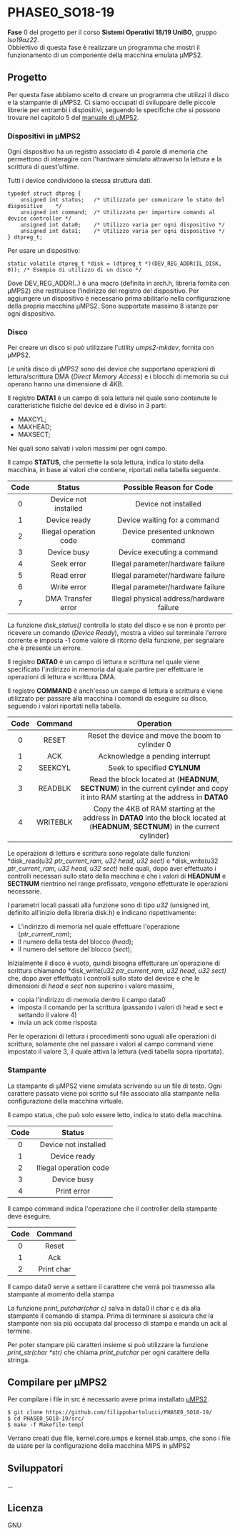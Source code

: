 # PHASE0_SO18-19
**Fase** 0 del progetto per il corso **Sistemi Operativi 18/19 UniBO**, gruppo *lso19az22*.  
Obbiettivo di questa fase è realizzare un programma che mostri il funzionamento di un componente della macchina emulata μMPS2.


## Progetto
Per questa fase abbiamo scelto di creare un programma che utilizzi il disco e la stampante di μMPS2.
Ci siamo occupati di sviluppare delle piccole librerie per entrambi i dispositivi, seguendo le specifiche che si possono trovare nel capitolo 5 del [manuale di μMPS2](http://www.cs.unibo.it/~renzo/so/princOfOperations.pdf).

### Dispositivi in μMPS2
Ogni dispositivo ha un registro associato di 4 parole di memoria che permettono di interagire con l'hardware simulato attraverso la lettura e la scrittura di quest'ultime.  

Tutti i device condividono la stessa struttura dati.
````
typedef struct dtpreg {
    unsigned int status;   /* Utilizzato per comunicare lo stato del dispositivo    */
    unsigned int command;  /* Utilizzato per impartire comandi al device controller */
    unsigned int data0;    /* Utilizzo varia per ogni dispositivo */
    unsigned int data1;    /* Utilizzo varia per ogni dispositivo */
} dtpreg_t;
````

Per usare un dispositivo:
```
static volatile dtpreg_t *disk = (dtpreg_t *)(DEV_REG_ADDR(IL_DISK, 0)); /* Esempio di utilizzo di un disco */
```
Dove DEV_REG_ADDR(..) è una macro (definita in arch.h, libreria fornita con μMPS2) che restituisce l'indirizzo del registro del dispositivo.
Per aggiungere un dispositivo è necessario prima abilitarlo nella configurazione della propria macchina μMPS2. Sono supportate massimo 8 istanze per ogni dispositivo.
### Disco
Per creare un disco si può utilizzare l'utility *umps2-mkdev*, fornita con μMPS2.

Le unità disco di μMPS2 sono dei device che supportano operazioni di lettura/scrittura DMA (*Direct Memory Access*) e i blocchi di memoria su cui operano hanno una dimensione di 4KB.

Il registro **DATA1** è un campo di sola lettura nel quale sono contenute le caratteristiche fisiche del device ed è diviso in 3 parti:
- MAXCYL;
- MAXHEAD;
- MAXSECT;

Nei quali sono salvati i valori massimi per ogni campo.

Il campo **STATUS**, che permette la sola lettura, indica lo stato della macchina, in base ai valori che contiene, riportati nella tabella seguente.

| Code| Status |  Possible Reason for Code |
|:-:|:-:|:-:|
|  0 |  Device not installed | Device not installed |
|  1 |  Device ready |  Device waiting for a command |
|  2 |  Illegal operation code|  Device presented unknown command |
|  3 |  Device busy|  Device executing a command |
|  4 |  Seek error | Illegal parameter/hardware failure |
|  5 |  Read error | Illegal parameter/hardware failure |
|  6 |  Write error | Illegal parameter/hardware failure |
|  7 |  DMA Transfer error | Illegal physical address/hardware failure |

La funzione *disk_status()* controlla lo stato del disco e se non è pronto per ricevere un comando (*Device Ready*), mostra a video sul terminale l'errore corrente e imposta -1 come valore di ritorno della funzione, per segnalare che è presente un errore.

Il registro **DATA0** è un campo di lettura e scrittura nel quale viene specificato l'indirizzo in memoria dal quale partire per effettuare le operazioni di lettura e scrittura DMA.

Il registro **COMMAND** è anch'esso un campo di lettura e scrittura e viene utilizzato per passare alla macchina i comandi da eseguire su disco, seguendo i valori riportati nella tabella.

| Code| Command |  Operation |
|:-:|:-:|:-:|
|  0 |  RESET | Reset the device and move the boom to cylinder 0 |
|  1 |  ACK |  Acknowledge a pending interrupt |
|  2 |  SEEKCYL | Seek to specified **CYLNUM**  |
|  3 |  READBLK | Read the block located at (**HEADNUM**, **SECTNUM**) in the current cylinder and copy it into RAM starting at the address in **DATA0** |
|  4 |  WRITEBLK | Copy the 4KB of RAM starting at the address in **DATA0** into the block located at (**HEADNUM**, **SECTNUM**) in the current cylinder) |

Le operazioni di lettura e scrittura sono regolate dalle funzioni *disk_read(u32 *ptr_current_ram, u32 head, u32 sect)* e *disk_write(u32 *ptr_current_ram, u32 head, u32 sect)* nelle quali, dopo aver effettuato i controlli necessari sullo stato della macchina e che i valori di **HEADNUM** e **SECTNUM** rientrino nel range prefissato, vengono effetturate le operazioni necessarie.

I parametri locali passati alla funzione sono di tipo *u32* (unsigned int, definito all'inizio della libreria disk.h) e indicano rispettivamente: 
- L'indirizzo di memoria nel quale effettuare l'operazione (*ptr_current_ram*);
- Il numero della testa del blocco (*head*);
- Il numero del settore del blocco (*sect*);

Inizialmente il disco è vuoto, quindi bisogna effetturare un'operazione di scrittura chiamando *disk_write(u32 *ptr_current_ram, u32 head, u32 sect)* che, dopo aver effettuato i controlli sullo stato del device e che le dimensioni di *head* e *sect* non superino i valore massimi, 
- copia l'indirizzo di memoria dentro il campo data0
- imposta il comando per la scrittura (passando i valori di head e sect e settando il valore 4)
- invia un ack come risposta

Per le operazioni di lettura i procedimenti sono uguali alle operazioni di scrittura, solamente che nel passare i valori al campo command viene impostato il valore 3, il quale attiva la lettura (vedi tabella sopra riportata).

### Stampante
La stampante di μMPS2 viene simulata scrivendo su un file di testo. Ogni carattere passato viene poi scritto sul file associato alla stampante nella configurazione della macchina virtuale.

Il campo status, che può solo essere letto, indica lo stato della macchina.

| Code| Status |  
|:-:|:-:|
|  0 |  Device not installed | 
|  1 |  Device ready |  
|  2 |  Illegal operation code|  
|  3 |  Device busy|  
|  4 |  Print error |  

Il campo command indica l'operazione che il controller della stampante deve eseguire.

| Code| Command |  
|:-:|:-:|
|  0 |  Reset | 
|  1 |  Ack |  
|  2 |  Print char|  
 
Il campo data0 serve a settare il carattere che verrà poi trasmesso alla stampante al momento della stampa

La funzione *print_putchar(char c)* salva in data0 il char c e dà alla stampante il comando di stampa. Prima di terminare si assicura che la stampante non sia più occupata dal processo di stampa e manda un ack al termine.

Per poter stampare più caratteri insieme si può utilizzare la funzione *print_str(char \*str)* che chiama *print_putchar* per ogni carattere della stringa.

## Compilare per μMPS2
Per compilare i file in src è necessario avere prima installato [μMPS2](https://github.com/tjonjic/umps).
```
$ git clone https://github.com/filippobartolucci/PHASE0_SO18-19/
$ cd PHASE0_SO18-19/src/
$ make -f Makefile-templ
``` 
Verrano creati due file, kernel.core.umps e kernel.stab.umps, che sono i file da usare per la configurazione della macchina MIPS in μMPS2

## Sviluppatori
...

## Licenza 
GNU
